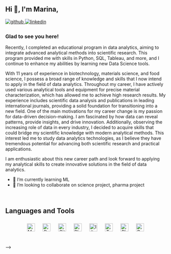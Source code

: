 ## Hi 👋, I'm Marina,

<a href="https://github.com/https://github.com/MarinaNovos" target="_blank">
<img src=https://img.shields.io/badge/github-%2324292e.svg?&style=for-the-badge&logo=github&logoColor=white alt=github style="margin-bottom: 5px;" />
</a>
<a href="https://linkedin.com/in/https://github.com/MarinaNovos" target="_blank">
<img src=https://img.shields.io/badge/linkedin-%231E77B5.svg?&style=for-the-badge&logo=linkedin&logoColor=white alt=linkedin style="margin-bottom: 5px;" />
</a>  
  

### Glad to see you here!  
Recently, I completed an educational program in data analytics, aiming to integrate advanced analytical methods into scientific research. This program provided me with skills in Python, SQL, Tableau, and more, and I continue to enhance my abilities by learning new Data Science tools.

With 11 years of experience in biotechnology, materials science, and food science, I possess a broad range of knowledge and skills that I now intend to apply in the field of data analytics. Throughout my career, I have actively used various analytical tools and equipment for precise material characterization, which has allowed me to achieve high research results. My experience includes scientific data analysis and publications in leading international journals, providing a solid foundation for transitioning into a new field.
One of the main motivations for my career change is my passion for data-driven decision-making. I am fascinated by how data can reveal patterns, provide insights, and drive innovation. Additionally, observing the increasing role of data in every industry, I decided to acquire skills that could bridge my scientific knowledge with modern analytical methods. This interest led me to study data analytics technologies, as I believe they have tremendous potential for advancing both scientific research and practical applications.

I am enthusiastic about this new career path and look forward to applying my analytical skills to create innovative solutions in the field of data analytics.


- 🌱 I’m currently learning ML
- 👯 I’m looking to collaborate on science project, pharma project


<br/>  


## Languages and Tools  
<div align="center">  
<a href="https://www.mysql.com/" target="_blank"><img style="margin: 10px" src="https://profilinator.rishav.dev/skills-assets/mysql-original-wordmark.svg" alt="MySQL" height="25" /></a>  
<a href="https://www.python.org/" target="_blank"><img style="margin: 10px" src="https://profilinator.rishav.dev/skills-assets/python-original.svg" alt="Python" height="25" /></a>  
<a href="https://github.com/" target="_blank"><img style="margin: 10px" src="https://profilinator.rishav.dev/skills-assets/git-scm-icon.svg" alt="Git" height="25" /></a>  
<a href="https://www.blender.org/" target="_blank"><img style="margin: 10px" src="https://profilinator.rishav.dev/skills-assets/blender_community_badge_white.svg" alt="Blender" height="25" /></a>  
<a href="https://www.adobe.com/in/products/illustrator.html" target="_blank"><img style="margin: 10px" src="https://profilinator.rishav.dev/skills-assets/adobe_illustrator-icon.svg" alt="Illustrator" height="25" /></a>  
<a href="https://www.tableau.com/" target="_blank"><img style="margin: 10px" src="https://profilinator.rishav.dev/skills-assets/tableau.svg" alt="Tableau" height="25" /></a>  
<a href="https://www.adobe.com/in/products/photoshop.html" target="_blank"><img style="margin: 10px" src="https://profilinator.rishav.dev/skills-assets/photoshop-plain.svg" alt="Photoshop" height="25" /></a>  
<a href="https://www.postgresql.org/" target="_blank"><img style="margin: 10px" src="https://profilinator.rishav.dev/skills-assets/postgresql-original-wordmark.svg" alt="PostgreSQL" height="25" /></a>  
</div>  

<br/>  

-->
